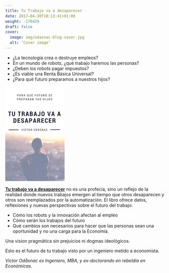```yaml
---
title: Tu Trabajo va a desaparecer
date: 2017–04-30T10:13:41+01:00
weight: -170429
draft: false
cover:
  image: img/odasnac-blog-cover.jpg
  alt: ‘Cover image’
---
```


- ¿La tecnología crea o destruye empleos?
- En un mundo de robots, ¿qué trabajo haremos las personas?
- ¿Deben los robots pagar impuestos?
- ¿Es viable una Renta Básica Universal?
- ¿Para qué futuro preparamos a nuestros hijos?

![Cover](/img/ttvd-cover-188x300.jpg)

[**Tu trabajo va a desaparecer**](https://www.amazon.es/dp/B072L6FP5H/) no es una profecía, sino un reflejo de la realidad donde nuevos trabajos emergen al tiempo que otros desaparecen y otros son reemplazados por la automatización. El libro ofrece datos, reflexiones y nuevas perspectivas sobre el futuro del trabajo:
- Cómo los robots y la innovación afectan al empleo
- Cómo serán los trabajos del futuro
- Qué cambios son necesarios para hacer que las personas sean una oportunidad y no una carga para la Economía.

Una vision pragmática sin prejuicios ni dogmas ideológicos.

Esto es el futuro de tu trabajo visto por un ingeniero metido a economista.

*Victor Odåsnac es Ingeniero, MBA, y ex-doctorando en rebeldía en Económicas*.